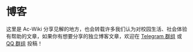 # 博客

这里是 Ac-Wiki 分享见解的地方，也会转载许多我们认为对校园生活、社会体验有帮助的文章，如果你有想要分享的独立博客文章，欢迎在 [Telegram 群组](https://t.me/AcFourm) 或 [QQ 群组](https://qm.qq.com/q/WJI3hgBcm4) 投稿！